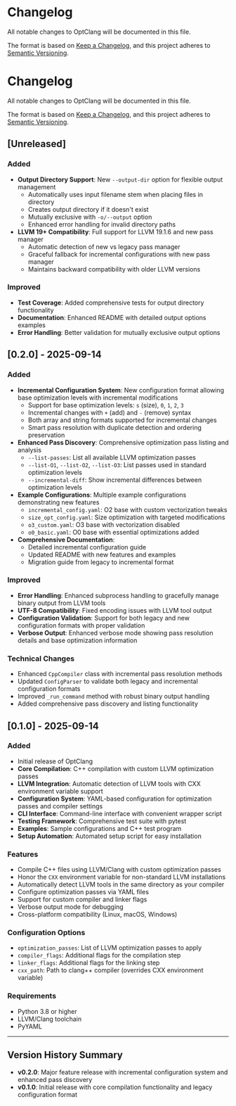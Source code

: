 # Changelog

All notable changes to OptClang will be documented in this file.

The format is based on [Keep a Changelog](https://keepachangelog.com/en/1.0.0/),
and this project adheres to [Semantic Versioning](https://semver.org/spec/v2.0.0.html).

# Changelog

All notable changes to OptClang will be documented in this file.

The format is based on [Keep a Changelog](https://keepachangelog.com/en/1.0.0/),
and this project adheres to [Semantic Versioning](https://semver.org/spec/v2.0.0.html).

## [Unreleased]

### Added
- **Output Directory Support**: New `--output-dir` option for flexible output management
  - Automatically uses input filename stem when placing files in directory
  - Creates output directory if it doesn't exist
  - Mutually exclusive with `-o/--output` option
  - Enhanced error handling for invalid directory paths
- **LLVM 19+ Compatibility**: Full support for LLVM 19.1.6 and new pass manager
  - Automatic detection of new vs legacy pass manager
  - Graceful fallback for incremental configurations with new pass manager
  - Maintains backward compatibility with older LLVM versions

### Improved
- **Test Coverage**: Added comprehensive tests for output directory functionality
- **Documentation**: Enhanced README with detailed output options examples
- **Error Handling**: Better validation for mutually exclusive output options

## [0.2.0] - 2025-09-14

### Added
- **Incremental Configuration System**: New configuration format allowing base optimization levels with incremental modifications
  - Support for base optimization levels: `s` (size), `0`, `1`, `2`, `3` 
  - Incremental changes with `+` (add) and `-` (remove) syntax
  - Both array and string formats supported for incremental changes
  - Smart pass resolution with duplicate detection and ordering preservation
- **Enhanced Pass Discovery**: Comprehensive optimization pass listing and analysis
  - `--list-passes`: List all available LLVM optimization passes
  - `--list-O1`, `--list-O2`, `--list-O3`: List passes used in standard optimization levels
  - `--incremental-diff`: Show incremental differences between optimization levels
- **Example Configurations**: Multiple example configurations demonstrating new features
  - `incremental_config.yaml`: O2 base with custom vectorization tweaks
  - `size_opt_config.yaml`: Size optimization with targeted modifications
  - `o3_custom.yaml`: O3 base with vectorization disabled
  - `o0_basic.yaml`: O0 base with essential optimizations added
- **Comprehensive Documentation**: 
  - Detailed incremental configuration guide
  - Updated README with new features and examples
  - Migration guide from legacy to incremental format

### Improved
- **Error Handling**: Enhanced subprocess handling to gracefully manage binary output from LLVM tools
- **UTF-8 Compatibility**: Fixed encoding issues with LLVM tool output
- **Configuration Validation**: Support for both legacy and new configuration formats with proper validation
- **Verbose Output**: Enhanced verbose mode showing pass resolution details and base optimization information

### Technical Changes
- Enhanced `CppCompiler` class with incremental pass resolution methods
- Updated `ConfigParser` to validate both legacy and incremental configuration formats
- Improved `_run_command` method with robust binary output handling
- Added comprehensive pass discovery and listing functionality

## [0.1.0] - 2025-09-14

### Added
- Initial release of OptClang
- **Core Compilation**: C++ compilation with custom LLVM optimization passes
- **LLVM Integration**: Automatic detection of LLVM tools with CXX environment variable support
- **Configuration System**: YAML-based configuration for optimization passes and compiler settings
- **CLI Interface**: Command-line interface with convenient wrapper script
- **Testing Framework**: Comprehensive test suite with pytest
- **Examples**: Sample configurations and C++ test program
- **Setup Automation**: Automated setup script for easy installation

### Features
- Compile C++ files using LLVM/Clang with custom optimization passes
- Honor the `CXX` environment variable for non-standard LLVM installations
- Automatically detect LLVM tools in the same directory as your compiler
- Configure optimization passes via YAML files
- Support for custom compiler and linker flags
- Verbose output mode for debugging
- Cross-platform compatibility (Linux, macOS, Windows)

### Configuration Options
- `optimization_passes`: List of LLVM optimization passes to apply
- `compiler_flags`: Additional flags for the compilation step
- `linker_flags`: Additional flags for the linking step
- `cxx_path`: Path to clang++ compiler (overrides CXX environment variable)

### Requirements
- Python 3.8 or higher
- LLVM/Clang toolchain
- PyYAML

---

## Version History Summary

- **v0.2.0**: Major feature release with incremental configuration system and enhanced pass discovery
- **v0.1.0**: Initial release with core compilation functionality and legacy configuration format
